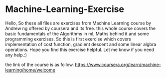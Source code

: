 # Machine-Learning-Exercise
Hello, So these all files are exercises from Machine Learning course by Andrew ng offered by coursera and its free.
this whole course covers the basic fundamentals of the Algorithms in ml, Maths behind it and some programming exercises.
So this is first exercise which covers implementation of cost function, gradient descent and some linear algbra operations.
Hope you find this exercise helpful. Let me know if you need any help.:)

the link of the course is as follow.
https://www.coursera.org/learn/machine-learning/home/welcome
